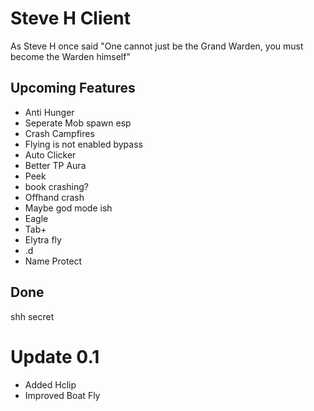 # Steve H Client

As Steve H once said "One cannot just be the Grand Warden, you must become the Warden himself"





## Upcoming Features
- Anti Hunger
- Seperate Mob spawn esp
- Crash Campfires
- Flying is not enabled bypass
- Auto Clicker 
- Better TP Aura
- Peek
- book crashing?
- Offhand crash
- Maybe god mode ish
- Eagle
- Tab+
- Elytra fly
- .d
- Name Protect
## Done
shh secret 

# Update 0.1
 - Added Hclip
 - Improved Boat Fly

